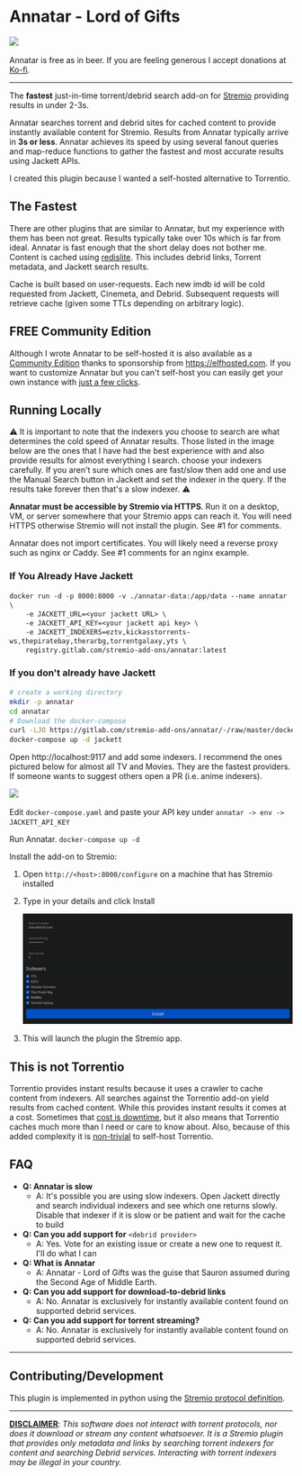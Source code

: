 # Annatar - Lord of Gifts

![](https://i.imgur.com/UIVsFy7.png)

Annatar is free as in beer. If you are feeling generous I accept donations at [Ko-fi](https://ko-fi.com/annatar).

---

The **fastest** just-in-time torrent/debrid search add-on for [Stremio](https://www.stremio.com/) providing results in under 2-3s.

Annatar searches torrent and debrid sites for cached content to provide instantly available content for Stremio. Results from Annatar typically arrive in **3s or less**. Annatar achieves its speed by using several fanout queries and map-reduce functions to gather the fastest and most accurate results using Jackett APIs. 

I created this plugin because I wanted a self-hosted alternative to Torrentio. 

## The Fastest

There are other plugins that are similar to Annatar, but my experience with them has been not great. Results typically take over 10s which is far from ideal. Annatar is fast enough that the short delay does not bother me. Content is cached using [redislite](https://redislite.readthedocs.io/en/latest/). This includes debrid links, Torrent metadata, and Jackett search results. 

Cache is built based on user-requests. Each new imdb id will be cold requested from Jackett, Cinemeta, and Debrid. Subsequent requests will retrieve cache (given some TTLs depending on arbitrary logic).

## FREE Community Edition

Although I wrote Annatar to be self-hosted it is also available as a [Community Edition](https://annatar.elfhosted.com/configure) thanks to sponsorship from https://elfhosted.com. If you want to customize Annatar but you can't self-host you can easily get your own instance with [just a few clicks](https://elfhosted.com/app/annatar/). 

## Running Locally

:warning: It is important to note that the indexers you choose to search are what determines the cold speed of Annatar results. Those listed in the image below are the ones that I have had the best experience with and also provide results for almost everything I search. choose your indexers carefully. If you aren't sure which ones are fast/slow then add one and use the Manual Search button in Jackett and set the indexer in the query. If the results take forever then that's a slow indexer. :warning: 

**Annatar must be accessible by Stremio via HTTPS**. Run it on a desktop, VM, or server somewhere that your Stremio apps can reach it. You will need HTTPS otherwise Stremio will not install the plugin. See #1 for comments. 

Annatar does not import certificates. You will likely need a reverse proxy such as nginx or Caddy. See #1 comments for an nginx example.

 ### If You Already Have Jackett

```
docker run -d -p 8000:8000 -v ./annatar-data:/app/data --name annatar \
	-e JACKETT_URL=<your jackett URL> \
	-e JACKETT_API_KEY=<your jackett api key> \
	-e JACKETT_INDEXERS=eztv,kickasstorrents-ws,thepiratebay,therarbg,torrentgalaxy,yts \
	registry.gitlab.com/stremio-add-ons/annatar:latest
```

### If you don't already have Jackett

```bash
# create a working directory
mkdir -p annatar
cd annatar
# Download the docker-compose
curl -LJO https://gitlab.com/stremio-add-ons/annatar/-/raw/master/docker-compose.yaml
docker-compose up -d jackett
```

Open http://localhost:9117 and add some indexers. I recommend the ones pictured below for almost all TV and Movies. They are the fastest providers. If someone wants to suggest others open a PR (i.e. anime indexers). 

![](https://i.imgur.com/gYPNEyM.png)

Edit `docker-compose.yaml` and paste your API key under `annatar -> env -> JACKETT_API_KEY`

Run Annatar. `docker-compose up -d`

Install the add-on to Stremio:

1. Open `http://<host>:8000/configure` on a machine that has Stremio installed

2. Type in your details and click Install

   ![](./img/configure.png)

3. This will launch the plugin the Stremio app. 

## This is not Torrentio

Torrentio provides instant results because it uses a crawler to cache content from indexers. All searches against the Torrentio add-on yield results from cached content. While this provides instant results it comes at a cost. Sometimes that [cost is downtime](https://www.reddit.com/r/StremioAddons/comments/1acl7ss/torrentio_faq/), but it also means that Torrentio caches much more than I need or care to know about. Also, because of this added complexity it is [non-trivial](https://github.com/Gabisonfire/knightcrawler) to self-host Torrentio. 



## FAQ

- **Q: Annatar is slow**
  - A: It's possible you are using slow indexers. Open Jackett directly and search individual indexers and see which one returns slowly. Disable that indexer if it is slow or be patient and wait for the cache to build
- **Q: Can you add support for** `<debrid provider>`
  - A: Yes. Vote for an existing issue or create a new one to request it. I'll do what I can
- **Q: What is Annatar**
  - A: Annatar - Lord of Gifts was the guise that Sauron assumed during the Second Age of Middle Earth.
- **Q: Can you add support for download-to-debrid links**
  - A: No. Annatar is exclusively for instantly available content found on supported debrid services.
- **Q: Can you add support for torrent streaming?**
  - A: No. Annatar is exclusively for instantly available content found on supported debrid services.

---

## Contributing/Development

This plugin is implemented in python using the [Stremio protocol definition](https://github.com/Stremio/stremio-addon-sdk/blob/master/docs/protocol.md).

---

**<u>DISCLAIMER</u>**: *This software does not interact with torrent protocols, nor does it download or stream any content whatsoever. It is a Stremio plugin that provides only metadata and links by searching torrent indexers for content and searching Debrid services. Interacting with torrent indexers may be illegal in your country.* 
